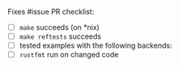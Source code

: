 Fixes #issue
PR checklist:
- [ ] `make` succeeds (on *nix)
- [ ] `make reftests` succeeds
- [ ] tested examples with the following backends:
- [ ] `rustfmt` run on changed code
